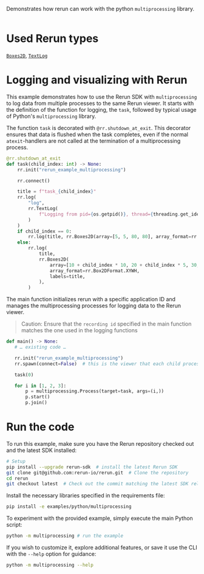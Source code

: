 <!--[metadata]
title = "Multiprocess logginge"
thumbnail = "https://static.rerun.io/multiprocessing/959e2c675f52a7ca83e11e5170903e8f0f53f5ed/480w.png"
thumbnail_dimensions = [480, 480]
tags = ["API example"]
-->

Demonstrates how rerun can work with the python `multiprocessing` library.

<picture>
  <source media="(max-width: 480px)" srcset="https://static.rerun.io/multiprocessing/72bcb7550d84f8e5ed5a39221093239e655f06de/480w.png">
  <source media="(max-width: 768px)" srcset="https://static.rerun.io/multiprocessing/72bcb7550d84f8e5ed5a39221093239e655f06de/768w.png">
  <source media="(max-width: 1024px)" srcset="https://static.rerun.io/multiprocessing/72bcb7550d84f8e5ed5a39221093239e655f06de/1024w.png">
  <source media="(max-width: 1200px)" srcset="https://static.rerun.io/multiprocessing/72bcb7550d84f8e5ed5a39221093239e655f06de/1200w.png">
  <img src="https://static.rerun.io/multiprocessing/72bcb7550d84f8e5ed5a39221093239e655f06de/full.png" alt="">
</picture>

# Used Rerun types
[`Boxes2D`](https://www.rerun.io/docs/reference/types/archetypes/boxes2d), [`TextLog`](https://www.rerun.io/docs/reference/types/archetypes/text_log)

# Logging and visualizing with Rerun
This example demonstrates how to use the Rerun SDK with `multiprocessing` to log data from multiple processes to the same Rerun viewer.
It starts with the definition of the function for logging, the `task`, followed by typical usage of Python's `multiprocessing` library.

The function `task` is decorated with `@rr.shutdown_at_exit`. This decorator ensures that data is flushed when the task completes, even if the normal `atexit`-handlers are not called at the termination of a multiprocessing process.

```python
@rr.shutdown_at_exit
def task(child_index: int) -> None:
    rr.init("rerun_example_multiprocessing")

    rr.connect()

    title = f"task_{child_index}"
    rr.log(
        "log",
        rr.TextLog(
            f"Logging from pid={os.getpid()}, thread={threading.get_ident()} using the Rerun recording id {rr.get_recording_id()}"
        )
    )
    if child_index == 0:
        rr.log(title, rr.Boxes2D(array=[5, 5, 80, 80], array_format=rr.Box2DFormat.XYWH, labels=title))
    else:
        rr.log(
            title,
            rr.Boxes2D(
                array=[10 + child_index * 10, 20 + child_index * 5, 30, 40],
                array_format=rr.Box2DFormat.XYWH,
                labels=title,
            ),
        )
```

The main function initializes rerun with a specific application ID and manages the multiprocessing processes for logging data to the Rerun viewer.

> Caution: Ensure that the `recording id` specified in the main function matches the one used in the logging functions
 ```python
def main() -> None:
    # … existing code …

    rr.init("rerun_example_multiprocessing")
    rr.spawn(connect=False)  # this is the viewer that each child process will connect to

    task(0)

    for i in [1, 2, 3]:
        p = multiprocessing.Process(target=task, args=(i,))
        p.start()
        p.join()
 ```

# Run the code
To run this example, make sure you have the Rerun repository checked out and the latest SDK installed:
```bash
# Setup
pip install --upgrade rerun-sdk  # install the latest Rerun SDK
git clone git@github.com:rerun-io/rerun.git  # Clone the repository
cd rerun
git checkout latest  # Check out the commit matching the latest SDK release
```
Install the necessary libraries specified in the requirements file:
```bash
pip install -e examples/python/multiprocessing
```
To experiment with the provided example, simply execute the main Python script:
```bash
python -m multiprocessing # run the example
```
If you wish to customize it, explore additional features, or save it use the CLI with the `--help` option for guidance:
```bash
python -m multiprocessing --help
```
